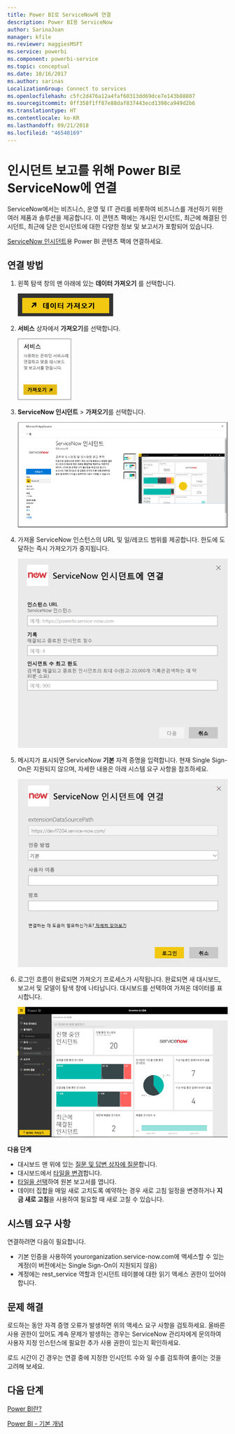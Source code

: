 ```yaml
---
title: Power BI로 ServiceNow에 연결
description: Power BI용 ServiceNow
author: SarinaJoan
manager: kfile
ms.reviewer: maggiesMSFT
ms.service: powerbi
ms.component: powerbi-service
ms.topic: conceptual
ms.date: 10/16/2017
ms.author: sarinas
LocalizationGroup: Connect to services
ms.openlocfilehash: c5fc2d476a12a4faf60313dd69dce7e143b88807
ms.sourcegitcommit: 0ff358f1ff87e88daf837443ecd1398ca949d2b6
ms.translationtype: HT
ms.contentlocale: ko-KR
ms.lasthandoff: 09/21/2018
ms.locfileid: "46548169"
---
```

# <a name="connect-to-servicenow-with-power-bi-for-incident-reporting"></a>인시던트 보고를 위해 Power BI로 ServiceNow에 연결
ServiceNow에서는 비즈니스, 운영 및 IT 관리를 비롯하여 비즈니스를 개선하기 위한 여러 제품과 솔루션을 제공합니다. 이 콘텐츠 팩에는 개시된 인시던트, 최근에 해결된 인시던트, 최근에 닫은 인시던트에 대한 다양한 정보 및 보고서가 포함되어 있습니다.  

[ServiceNow 인시던트](https://app.powerbi.com/getdata/services/servicenow)용 Power BI 콘텐츠 팩에 연결하세요.

## <a name="how-to-connect"></a>연결 방법
1. 왼쪽 탐색 창의 맨 아래에 있는 **데이터 가져오기** 를 선택합니다.
   
   ![](media/service-connect-to-servicenow/pbi_getdata.png) 
2. **서비스** 상자에서 **가져오기**를 선택합니다.
   
   ![](media/service-connect-to-servicenow/pbi_getservices.png) 
3. **ServiceNow 인시던트** \> **가져오기**를 선택합니다.
   
   ![](media/service-connect-to-servicenow/connect.png)
4. 가져올 ServiceNow 인스턴스의 URL 및 일/레코드 범위를 제공합니다. 한도에 도달하는 즉시 가져오기가 중지됩니다.
   
   ![](media/service-connect-to-servicenow/params.png)
5. 메시지가 표시되면 ServiceNow **기본** 자격 증명을 입력합니다. 현재 Single Sign-On은 지원되지 않으며, 자세한 내용은 아래 시스템 요구 사항을 참조하세요.
   
   ![](media/service-connect-to-servicenow/creds.png)
6. 로그인 흐름이 완료되면 가져오기 프로세스가 시작됩니다. 완료되면 새 대시보드, 보고서 및 모델이 탐색 창에 나타납니다. 대시보드를 선택하여 가져온 데이터를 표시합니다.
   
    ![](media/service-connect-to-servicenow/dashboard.png)

**다음 단계**

* 대시보드 맨 위에 있는 [질문 및 답변 상자에 질문](consumer/end-user-q-and-a.md)합니다.
* 대시보드에서 [타일을 변경](service-dashboard-edit-tile.md)합니다.
* [타일을 선택](consumer/end-user-tiles.md)하여 원본 보고서를 엽니다.
* 데이터 집합을 매일 새로 고치도록 예약하는 경우 새로 고침 일정을 변경하거나 **지금 새로 고침**을 사용하여 필요할 때 새로 고칠 수 있습니다.

## <a name="system-requirements"></a>시스템 요구 사항
연결하려면 다음이 필요합니다.  

* 기본 인증을 사용하여 yourorganization.service-now.com에 액세스할 수 있는 계정(이 버전에서는 Single Sign-On이 지원되지 않음)  
* 계정에는 rest_service 역할과 인시던트 테이블에 대한 읽기 액세스 권한이 있어야 합니다.  

## <a name="troubleshooting"></a>문제 해결
로드하는 동안 자격 증명 오류가 발생하면 위의 액세스 요구 사항을 검토하세요. 올바른 사용 권한이 있어도 계속 문제가 발생하는 경우는 ServiceNow 관리자에게 문의하여 사용자 지정 인스턴스에 필요한 추가 사용 권한이 있는지 확인하세요.

로드 시간이 긴 경우는 연결 중에 지정한 인시던트 수와 일 수를 검토하여 줄이는 것을 고려해 보세요.

## <a name="next-steps"></a>다음 단계
[Power BI란?](power-bi-overview.md)

[Power BI - 기본 개념](consumer/end-user-basic-concepts.md)

